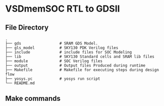 # VSDmemSOC RTL to GDSII

## File Directory 
    .
    ├── gds                 # SRAM GDS Model.
    ├── gls_model           # SKY130 PDK Verilog files
    ├── include             # include files for SOC Modeling
    ├── lib                 # SKY130 Standard cells and SRAM lib files
    ├── module              # SOC Verilog files
    ├── output              # Output files Produced during runtime
    ├── Makefile            # Makefile for executing steps during design flow
    ├── yosys.yc            # yosys run script
    └── README.md                  

## Make commands


